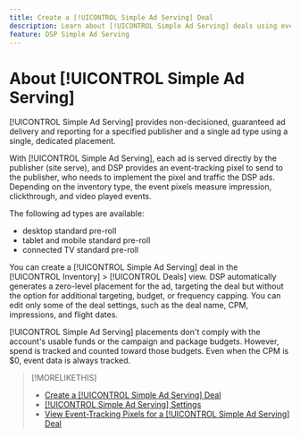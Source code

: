 ```yaml
---
title: Create a [!UICONTROL Simple Ad Serving] Deal
description: Learn about [!UICONTROL Simple Ad Serving] deals using event-tracking pixels.
feature: DSP Simple Ad Serving
---
```

# About [!UICONTROL Simple Ad Serving]

[!UICONTROL Simple Ad Serving] provides non-decisioned, guaranteed ad delivery and reporting for a specified publisher and a single ad type using a single, dedicated placement.

With [!UICONTROL Simple Ad Serving], each ad is served directly by the publisher (site serve), and DSP provides an event-tracking pixel to send to the publisher, who needs to implement the pixel and traffic the DSP ads. Depending on the inventory type, the event pixels measure impression, clickthrough, and video played events.

The following ad types are available:

* desktop standard pre-roll
* tablet and mobile standard pre-roll
* connected TV standard pre-roll

You can create a [!UICONTROL Simple Ad Serving] deal in the [!UICONTROL Inventory] > [!UICONTROL Deals] view. DSP automatically generates a zero-level placement for the ad, targeting the deal but without the option for additional targeting, budget, or frequency capping. You can edit only some of the deal settings, such as the deal name, CPM, impressions, and flight dates.<!-- If you need multiple tracking tags for a [!UICONTROL Simple Ad Serving] deal, create a duplicate deal. -->

[!UICONTROL Simple Ad Serving] placements don't comply with the account's usable funds or the campaign and package budgets. However, spend is tracked and counted toward those budgets. Even when the CPM is $0, event data is always tracked.

>[!MORELIKETHIS]
>
>* [Create a [!UICONTROL Simple Ad Serving] Deal](simple-deal-create.md)
>* [[!UICONTROL Simple Ad Serving] Settings](simple-deal-settings.md)
>* [View Event-Tracking Pixels for a [!UICONTROL Simple Ad Serving] Deal](simple-deal-show-pixels.md)
